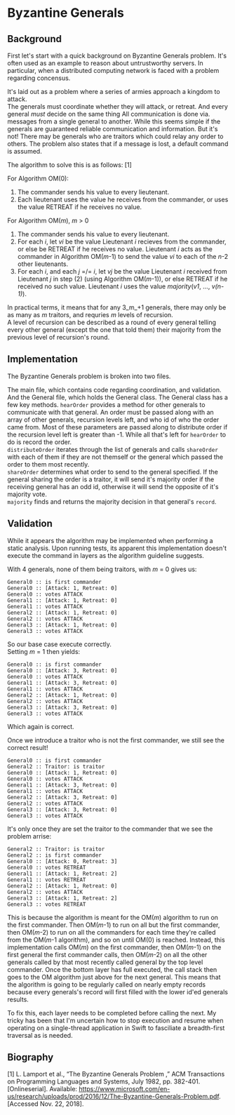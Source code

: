 #  Byzantine Generals

##  Background

First let's start with a quick background on Byzantine Generals problem. 
It's often used as an example to reason about untrustworthy servers. 
In particular, when a distributed computing network is faced with a problem regarding concensus. 

It's laid out as a problem where a series of armies approach a kingdom to attack.  
The generals must coordinate whether they will attack, or retreat. 
And every general _must_ decide on the same thing
All communication is done via. messages from a single general to another. 
While this seems simple if the generals are guaranteed reliable communication and information. 
But it's not! 
There may be generals who are traitors which could relay any order to others. 
The problem also states that if a message is lost, a default command is assumed. 

The algorithm to solve this is as follows: [1]

For Algorithm OM(0):  
1. The commander sends his value to every lieutenant.  
2. Each lieutenant uses the value he receives from the commander, or uses the value RETREAT if he receives no value.  

For Algorithm OM(_m_), _m_ > 0
1. The commander sends his value to every lieutenant.  
2. For each _i_, let _vi_ be the value Lieutenant _i_ recieves from the commander, or else be RETREAT if he receives no value. Lieutenant _i_ acts as the commander in Algorithm OM(_m_-1) to send the value _vi_ to each of the _n_-2 other lieutenants.  
3. For each _i_, and each _j_ =/= _i_, let _vj_ be the value Lieutenant _i_ received from Lieutenant _j_ in step (2) (using Algorithm OM(_m_-1)), or else RETREAT if he received no such value. Lieutenant _i_ uses the value _majority_(_v1_, ..., _v(n-1)_).

In practical terms, it means that for any 3_m_+1 generals, there may only be as many as _m_ traitors, and requries _m_ levels of recursion.  
A level of recursion can be described as a round of every general telling every other general (except the one that told them) their majority from the previous level of recursion's round. 

## Implementation

The Byzantine Generals problem is broken into two files. 

The main file, which contains code regarding coordination, and validation. 
And the General file, which holds the General class. 
The General class has a few key methods. 
`hearOrder` provides a method for other generals to communicate with that general. 
An order must be passed along with an array of other generals, recursion levels left, and who id of who the order came from. 
Most of these parameters are passed along to distribute order if the recursion level left is greater than -1. 
While all that's left for `hearOrder` to do is record the order.  
`distributeOrder` iterates through the list of generals and calls `shareOrder` with each of them if they are not themself or the general which passed the order to them most recently.  
`shareOrder` determines what order to send to the general specified. 
If the general sharing the order is a traitor, it will send it's majority order if the receiving general has an odd id, otherwise it will send the opposite of it's majority vote.  
`majority` finds and returns the majority decision in that general's `record`. 

## Validation

While it appears the algorithm may be implemented when performing a static analysis. 
Upon running tests, its apparent this implementation doesn't execute the command in layers as the algorithm guideline suggests. 

With 4 generals, none of them being traitors, with _m_ = 0 gives us:  
```
General0 :: is first commander
General0 :: [Attack: 1, Retreat: 0]
General0 :: votes ATTACK
General1 :: [Attack: 1, Retreat: 0]
General1 :: votes ATTACK
General2 :: [Attack: 1, Retreat: 0]
General2 :: votes ATTACK
General3 :: [Attack: 1, Retreat: 0]
General3 :: votes ATTACK
```

So our base case execute correctly.  
Setting _m_ = 1 then yields:  
```
General0 :: is first commander
General0 :: [Attack: 3, Retreat: 0]
General0 :: votes ATTACK
General1 :: [Attack: 3, Retreat: 0]
General1 :: votes ATTACK
General2 :: [Attack: 1, Retreat: 0]
General2 :: votes ATTACK
General3 :: [Attack: 3, Retreat: 0]
General3 :: votes ATTACK
```

Which again is correct. 

Once we introduce a traitor who is not the first commander, we still see the correct result!  
```
General0 :: is first commander
General2 :: Traitor: is traitor
General0 :: [Attack: 1, Retreat: 0]
General0 :: votes ATTACK
General1 :: [Attack: 3, Retreat: 0]
General1 :: votes ATTACK
General2 :: [Attack: 3, Retreat: 0]
General2 :: votes ATTACK
General3 :: [Attack: 3, Retreat: 0]
General3 :: votes ATTACK
```

It's only once they are set the traitor to the commander that we see the problem arrise:  
```
General2 :: Traitor: is traitor
General2 :: is first commander
General0 :: [Attack: 0, Retreat: 3]
General0 :: votes RETREAT
General1 :: [Attack: 1, Retreat: 2]
General1 :: votes RETREAT
General2 :: [Attack: 1, Retreat: 0]
General2 :: votes ATTACK
General3 :: [Attack: 1, Retreat: 2]
General3 :: votes RETREAT
```

This is because the algorithm is meant for the OM(_m_) algorithm to run on the first commander. 
Then OM(_m_-1) to run on all but the first commander, then OM(_m_-2) to run on all the commanders for each time they're called from the OM(_m_-1 algorithm), and so on until OM(0) is reached. 
Instead, this implementation calls OM(_m_) on the first commander, then OM(_m_-1) on the first general the first commander calls, then OM(_m_-2) on all the other generals called by that most recently called general by the top level commander. 
Once the bottom layer has full executed, the call stack then goes to the OM algorithm just above for the next general. 
This means that the algorithm is going to be regularly called on nearly empty records because every generals's record will first filled with the lower id'ed generals results. 

To fix this, each layer needs to be completed before calling the next. 
My tricky has been that I'm uncertain how to stop execution and resume when operating on a single-thread application in Swift to fasciliate a breadth-first traversal as is needed. 

## Biography

[1] L. Lamport et al., “The Byzantine Generals Problem ,” ACM Transactions on Programming Languages and Systems, July 1982, pp. 382-401. [Onlineserial]. Available: https://www.microsoft.com/en-us/research/uploads/prod/2016/12/The-Byzantine-Generals-Problem.pdf. [Accessed Nov. 22, 2018].
